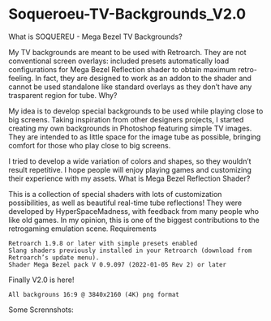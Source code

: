 # Soqueroeu-TV-Backgrounds_V2.0

What is SOQUEREU - Mega Bezel TV Backgrounds?

My TV backgrounds are meant to be used with Retroarch. They are not conventional screen overlays: included presets automatically load configurations for Mega Bezel Reflection shader to obtain maximum retro-feeling. In fact, they are designed to work as an addon to the shader and cannot be used standalone like standard overlays as they don’t have any trasparent region for tube.
Why?

My idea is to develop special backgrounds to be used while playing close to big screens. Taking inspiration from other designers projects, I started creating my own backgrounds in Photoshop featuring simple TV images. They are intended to as little space for the image tube as possible, bringing comfort for those who play close to big screens.

I tried to develop a wide variation of colors and shapes, so they wouldn’t result repetitive. I hope people will enjoy playing games and customizing their experience with my assets.
What is Mega Bezel Reflection Shader?

This is a collection of special shaders with lots of customization possibilities, as well as beautiful real-time tube reflections! They were developed by HyperSpaceMadness, with feedback from many people who like old games. In my opinion, this is one of the biggest contributions to the retrogaming emulation scene.
Requirements

    Retroarch 1.9.8 or later with simple presets enabled
    Slang shaders previously installed in your Retroarch (download from Retroarch’s update menu).
    Shader Mega Bezel pack V 0.9.097 (2022-01-05 Rev 2) or later

Finally V2.0 is here! 

    All backgrouns 16:9 @ 3840x2160 (4K) png format


Some Scrennshots:
